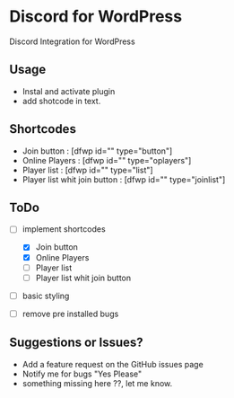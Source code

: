 # Discord for WordPress
Discord Integration for WordPress


## Usage
- Instal and activate plugin
- add shotcode in text.

## Shortcodes
- Join button : [dfwp id="<discord server id>" type="button"]
- Online Players : [dfwp id="<discord server id>" type="oplayers"]
- Player list : [dfwp id="<discord server id>" type="list"]
- Player list whit join button : [dfwp id="<discord server id>" type="joinlist"]

## ToDo

- [ ] implement shortcodes
  - [x] Join button
  - [x] Online Players
  - [ ] Player list 
  - [ ] Player list whit join button
- [ ] basic styling
- [ ] remove pre installed bugs



## Suggestions or Issues?

- Add a feature request on the GitHub issues page
- Notify me for bugs "Yes Please"
- something missing here ??, let me know.
